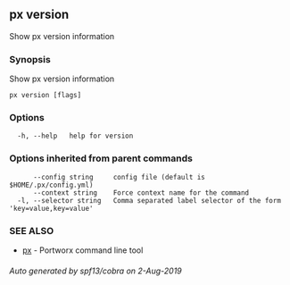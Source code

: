 ## px version

Show px version information

### Synopsis

Show px version information

```
px version [flags]
```

### Options

```
  -h, --help   help for version
```

### Options inherited from parent commands

```
      --config string     config file (default is $HOME/.px/config.yml)
      --context string    Force context name for the command
  -l, --selector string   Comma separated label selector of the form 'key=value,key=value'
```

### SEE ALSO

* [px](px.md)	 - Portworx command line tool

###### Auto generated by spf13/cobra on 2-Aug-2019
